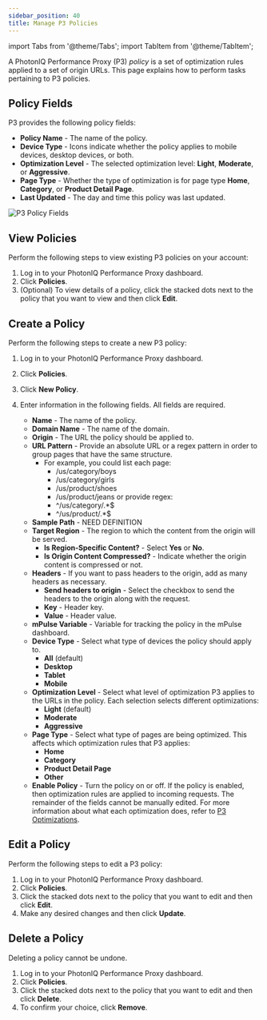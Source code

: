 ```yaml
---
sidebar_position: 40
title: Manage P3 Policies
---
```

import Tabs from '@theme/Tabs';
import TabItem from '@theme/TabItem';

A PhotonIQ Performance Proxy (P3) _policy_ is a set of optimization rules applied to a set of origin URLs. This page explains how to perform tasks pertaining to P3 policies.

## Policy Fields

P3 provides the following policy fields:

- **Policy Name** - The name of the policy.
- **Device Type** - Icons indicate whether the policy applies to mobile devices, desktop devices, or both.
- **Optimization Level** - The selected optimization level: **Light**, **Moderate**, or **Aggressive**.
- **Page Type** - Whether the type of optimization is for page type **Home**, **Category**, or **Product Detail Page**.
- **Last Updated** - The day and time this policy was last updated.

![P3 Policy Fields](/img/photoniq/p3/p3-view-policies.png)

## View Policies

Perform the following steps to view existing P3 policies on your account:

1. Log in to your PhotonIQ Performance Proxy dashboard.
2. Click **Policies**.
3. (Optional) To view details of a policy, click the stacked dots next to the policy that you want to view and then click **Edit**.

## Create a Policy

Perform the following steps to create a new P3 policy:

1. Log in to your PhotonIQ Performance Proxy dashboard.
2. Click **Policies**.
3. Click **New Policy**.
4. Enter information in the following fields. All fields are required.

   - **Name** - The name of the policy.
   - **Domain Name** - The name of the domain.
   - **Origin** - The URL the policy should be applied to.
   - **URL Pattern** - Provide an absolute URL or a regex pattern in order to group pages that have the same structure.
     - For example, you could list each page:
        - /us/category/boys
        - /us/category/girls
        - /us/product/shoes
        - /us/product/jeans
      or provide regex:
        - ^/us/category/.*$
        - ^/us/product/.*$
   - **Sample Path** - NEED DEFINITION
   - **Target Region** - The region to which the content from the origin will be served.
     - **Is Region-Specific Content?** - Select **Yes** or **No**.
     - **Is Origin Content Compressed?** - Indicate whether the origin content is compressed or not.
   - **Headers** - If you want to pass headers to the origin, add as many headers as necessary.
     - **Send headers to origin** - Select the checkbox to send the headers to the origin along with the request.
     - **Key** - Header key.
     - **Value** - Header value.
   - **mPulse Variable** - Variable for tracking the policy in the mPulse dashboard.
   - **Device Type** - Select what type of devices the policy should apply to.
     - **All** (default)
     - **Desktop**
     - **Tablet**
     - **Mobile**
   - **Optimization Level** - Select what level of optimization P3 applies to the URLs in the policy. Each selection selects different optimizations:
     - **Light** (default)
     - **Moderate**
     - **Aggressive**
   - **Page Type** - Select what type of pages are being optimized. This affects which optimization rules that P3 applies:
     - **Home**
     - **Category**
     - **Product Detail Page**
     - **Other**
   - **Enable Policy** - Turn the policy on or off. If the policy is enabled, then optimization rules are applied to incoming requests.
    The remainder of the fields cannot be manually edited. For more information about what each optimization does, refer to [P3 Optimizations](p3-optimizations.md).

## Edit a Policy

Perform the following steps to edit a P3 policy:

1. Log in to your PhotonIQ Performance Proxy dashboard.
2. Click **Policies**.
3. Click the stacked dots next to the policy that you want to edit and then click **Edit**.
4. Make any desired changes and then click **Update**.

## Delete a Policy

Deleting a policy cannot be undone.

1. Log in to your PhotonIQ Performance Proxy dashboard.
2. Click **Policies**.
3. Click the stacked dots next to the policy that you want to edit and then click **Delete**.
4. To confirm your choice, click **Remove**.
